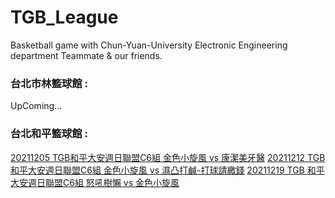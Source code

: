 # TGB_League
Basketball game with Chun-Yuan-University Electronic Engineering department Teammate & our friends.

### 台北市林籃球館 : 
UpComing...<br>

### 台北和平籃球館 :
[20211205 TGB和平大安週日聯盟C6組 金色小旋風 vs 康潔美牙醫](20211205_TGBL/README.md) </hr>
[20211212 TGB 和平大安週日聯盟C6組 金色小旋風 vs 濕凸打鹹-打球請繳錢](20211212_TGBL/README.md)</hr>
[20211219 TGB 和平大安週日聯盟C6組 怒吼樹懶 vs 金色小旋風](20211219_TGBL/README.md) </hr>


